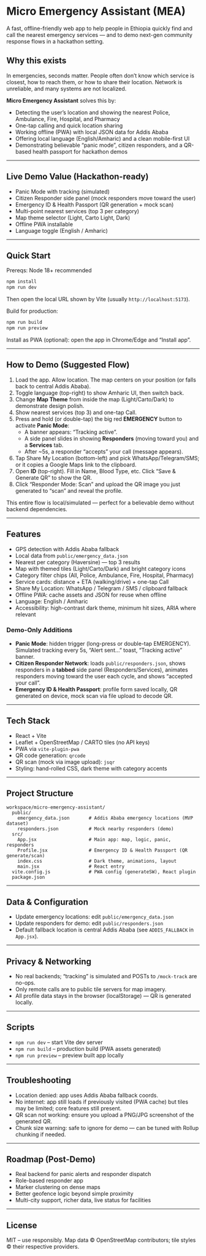 # Micro Emergency Assistant (MEA)

A fast, offline-friendly web app to help people in Ethiopia quickly find and call the nearest emergency services — and to demo next-gen community response flows in a hackathon setting.

## Why this exists

In emergencies, seconds matter. People often don’t know which service is closest, how to reach them, or how to share their location. Network is unreliable, and many systems are not localized.

**Micro Emergency Assistant** solves this by:
- Detecting the user’s location and showing the nearest Police, Ambulance, Fire, Hospital, and Pharmacy
- One-tap calling and quick location sharing
- Working offline (PWA) with local JSON data for Addis Ababa
- Offering local language (English/Amharic) and a clean mobile-first UI
- Demonstrating believable “panic mode”, citizen responders, and a QR-based health passport for hackathon demos

---

## Live Demo Value (Hackathon-ready)

- Panic Mode with tracking (simulated)
- Citizen Responder side panel (mock responders move toward the user)
- Emergency ID & Health Passport (QR generation + mock scan)
- Multi-point nearest services (top 3 per category)
- Map theme selector (Light, Carto Light, Dark)
- Offline PWA installable
- Language toggle (English / Amharic)

---

## Quick Start

Prereqs: Node 18+ recommended

```bash
npm install
npm run dev
```

Then open the local URL shown by Vite (usually `http://localhost:5173`).

Build for production:
```bash
npm run build
npm run preview
```

Install as PWA (optional): open the app in Chrome/Edge and “Install app”.

---

## How to Demo (Suggested Flow)

1. Load the app. Allow location. The map centers on your position (or falls back to central Addis Ababa).
2. Toggle language (top-right) to show Amharic UI, then switch back.
3. Change **Map Theme** from inside the map (Light/Carto/Dark) to demonstrate design polish.
4. Show nearest services (top 3) and one-tap Call.
5. Press and hold (or double-tap) the big red **EMERGENCY** button to activate **Panic Mode**:
   - A banner appears: “Tracking active”.
   - A side panel slides in showing **Responders** (moving toward you) and a **Services** tab.
   - After ~5s, a responder “accepts” your call (message appears).
6. Tap Share My Location (bottom-left) and pick WhatsApp/Telegram/SMS; or it copies a Google Maps link to the clipboard.
7. Open **ID** (top-right). Fill in Name, Blood Type, etc. Click “Save & Generate QR” to show the QR.
8. Click “Responder Mode: Scan” and upload the QR image you just generated to “scan” and reveal the profile.

This entire flow is local/simulated — perfect for a believable demo without backend dependencies.

---

## Features

- GPS detection with Addis Ababa fallback
- Local data from `public/emergency_data.json`
- Nearest per category (Haversine) — top 3 results
- Map with themed tiles (Light/Carto/Dark) and bright category icons
- Category filter chips (All, Police, Ambulance, Fire, Hospital, Pharmacy)
- Service cards: distance + ETA (walking/drive) + one-tap Call
- Share My Location: WhatsApp / Telegram / SMS / clipboard fallback
- Offline PWA: cache assets and JSON for reuse when offline
- Language: English / Amharic
- Accessibility: high-contrast dark theme, minimum hit sizes, ARIA where relevant

### Demo-Only Additions
- **Panic Mode**: hidden trigger (long-press or double-tap EMERGENCY). Simulated tracking every 5s, “Alert sent…” toast, “Tracking active” banner.
- **Citizen Responder Network**: loads `public/responders.json`, shows responders in a **tabbed** side panel (Responders/Services), animates responders moving toward the user each cycle, and shows “accepted your call”.
- **Emergency ID & Health Passport**: profile form saved locally, QR generated on device, mock scan via file upload to decode QR.

---

## Tech Stack

- React + Vite
- Leaflet + OpenStreetMap / CARTO tiles (no API keys)
- PWA via `vite-plugin-pwa`
- QR code generation: `qrcode`
- QR scan (mock via image upload): `jsqr`
- Styling: hand-rolled CSS, dark theme with category accents

---

## Project Structure

```
workspace/micro-emergency-assistant/
  public/
    emergency_data.json       # Addis Ababa emergency locations (MVP dataset)
    responders.json           # Mock nearby responders (demo)
  src/
    App.jsx                   # Main app: map, logic, panic, responders
    Profile.jsx               # Emergency ID & Health Passport (QR generate/scan)
    index.css                 # Dark theme, animations, layout
    main.jsx                  # React entry
  vite.config.js              # PWA config (generateSW), React plugin
  package.json
```

---

## Data & Configuration

- Update emergency locations: edit `public/emergency_data.json`
- Update responders for demo: edit `public/responders.json`
- Default fallback location is central Addis Ababa (see `ADDIS_FALLBACK` in `App.jsx`).

---

## Privacy & Networking

- No real backends; “tracking” is simulated and POSTs to `/mock-track` are no-ops.
- Only remote calls are to public tile servers for map imagery.
- All profile data stays in the browser (localStorage) — QR is generated locally.

---

## Scripts

- `npm run dev` – start Vite dev server
- `npm run build` – production build (PWA assets generated)
- `npm run preview` – preview built app locally

---

## Troubleshooting

- Location denied: app uses Addis Ababa fallback coords.
- No internet: app still loads if previously visited (PWA cache) but tiles may be limited; core features still present.
- QR scan not working: ensure you upload a PNG/JPG screenshot of the generated QR.
- Chunk size warning: safe to ignore for demo — can be tuned with Rollup chunking if needed.

---

## Roadmap (Post-Demo)

- Real backend for panic alerts and responder dispatch
- Role-based responder app
- Marker clustering on dense maps
- Better geofence logic beyond simple proximity
- Multi-city support, richer data, live status for facilities

---

## License

MIT – use responsibly. Map data © OpenStreetMap contributors; tile styles © their respective providers.
